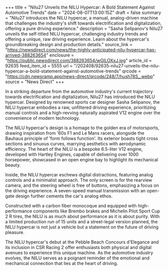 +++
title = "Nilu27 Unveils the NILU Hypercar: A Bold Statement Against Automotive Trends"
date = "2024-08-07T13:00:15Z"
draft = false
summary = "Nilu27 introduces the NILU hypercar, a manual, analog-driven machine that challenges the industry's shift towards electrification and digitalization, offering a pure driving experience."
description = "Sasha Selipanov's Nilu27 unveils the self-titled NILU hypercar, challenging industry trends and offering a unique, raw driving experience. Learn about the hypercar's groundbreaking design and production details."
source_link = "https://newsdirect.com/news/the-highly-anticipated-nilu-hypercar-has-arrived-388263654"
enclosure = "https://public.newsdirect.com/388263654/wGlLOXxJ.jpg"
article_id = 92635
feed_item_id = 5555
url = "/202408/92635-nilu27-unveils-the-nilu-hypercar-a-bold-statement-against-automotive-trends"
qrcode = "https://cdn.newsramp.app/news-direct/qrcode/248/7/hush78S_.webp"
source = "News Direct"
+++

<p>In a striking departure from the automotive industry's current trajectory towards electrification and digitalization, Nilu27 has introduced the NILU hypercar. Designed by renowned sports car designer Sasha Selipanov, the NILU hypercar embodies a raw, unfiltered driving experience, prioritizing manual controls and a high-revving naturally aspirated V12 engine over the convenience of modern technology.</p><p>The NILU hypercar's design is a homage to the golden era of motorsports, drawing inspiration from '60s F1 and Le Mans racers, alongside the Bauhaus principle of 'form follows function'. Its exterior boasts tight cross sections and sinuous curves, marrying aesthetics with aerodynamic efficiency. The heart of the NILU is a bespoke 6.5-liter V12 engine, developed with Hartley Engines, capable of delivering over 1000 horsepower, showcased in an open engine bay to highlight its mechanical beauty.</p><p>Inside, the NILU hypercar eschews digital distractions, featuring analog controls and a minimalist approach. The only screen is for the rearview camera, and the steering wheel is free of buttons, emphasizing a focus on the driving experience. A seven-speed manual transmission with an open-gate design further cements the car's analog ethos.</p><p>Constructed with a carbon fiber monocoque and equipped with high-performance components like Brembo brakes and Michelin Pilot Sport Cup 2 R tires, the NILU is as much about performance as it is about purity. With a limited production run of 15 units and a street-legal version planned, the NILU hypercar is not just a vehicle but a statement on the future of driving pleasure.</p><p>The NILU hypercar's debut at the Pebble Beach Concours d'Elegance and its inclusion in CSR Racing 2 offer enthusiasts both physical and digital avenues to experience this unique machine. As the automotive industry evolves, the NILU serves as a poignant reminder of the emotional and mechanical connection that lies at the heart of driving.</p>